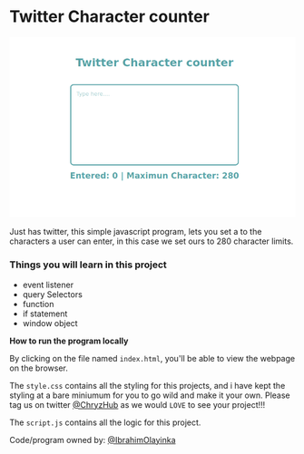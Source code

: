 # Twitter Character counter

![background generator preview](./bg.png)

<p>Just has twitter, this simple javascript program, lets you set a to the characters a user can enter, in this case we set ours to 280 character limits.</p>

<h3>Things you will learn in this project</h3>

* event listener
* query Selectors
* function
* if statement
* window object

**How to run the program locally**

By clicking on the file named `index.html`, you'll be able to view the webpage on the browser.

The `style.css` contains all the styling for this projects, and i have kept the styling at a bare miniumum for you to go wild and make it your own. Please tag us on twitter <a href="https://twitter.com/ChryzHub">@ChryzHub</a> as we would `LOVE` to see your project!!!

The `script.js` contains all the logic for this project.


Code/program owned by:
[@IbrahimOlayinka](https://github.com/IbrahimOlayinka)
